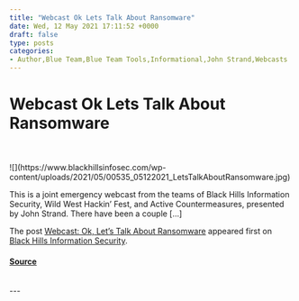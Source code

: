 ```yaml
---
title: "Webcast Ok Lets Talk About Ransomware"
date: Wed, 12 May 2021 17:11:52 +0000
draft: false
type: posts
categories: 
- Author,Blue Team,Blue Team Tools,Informational,John Strand,Webcasts
---
```

# Webcast Ok Lets Talk About Ransomware

<br/>

<br/>
![](https://www.blackhillsinfosec.com/wp-content/uploads/2021/05/00535_05122021_LetsTalkAboutRansomware.jpg)

This is a joint emergency webcast from the teams of Black Hills Information Security, Wild West Hackin’ Fest, and Active Countermeasures, presented by John Strand. There have been a couple \[…\]

The post [Webcast: Ok, Let’s Talk About Ransomware](https://www.blackhillsinfosec.com/webcast-ok-lets-talk-about-ransomware/) appeared first on [Black Hills Information Security](https://www.blackhillsinfosec.com).

#### [Source](https://www.blackhillsinfosec.com/webcast-ok-lets-talk-about-ransomware/)

<br/>
---
